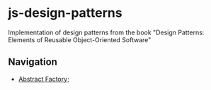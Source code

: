 # js-design-patterns

Implementation of design patterns from the book "Design Patterns: Elements of Reusable Object-Oriented Software"

## Navigation

- [Abstract Factory](https://github.com/kirillgenets/js-design-patterns/tree/master/patterns/creational-patterns/abstract-factory);
